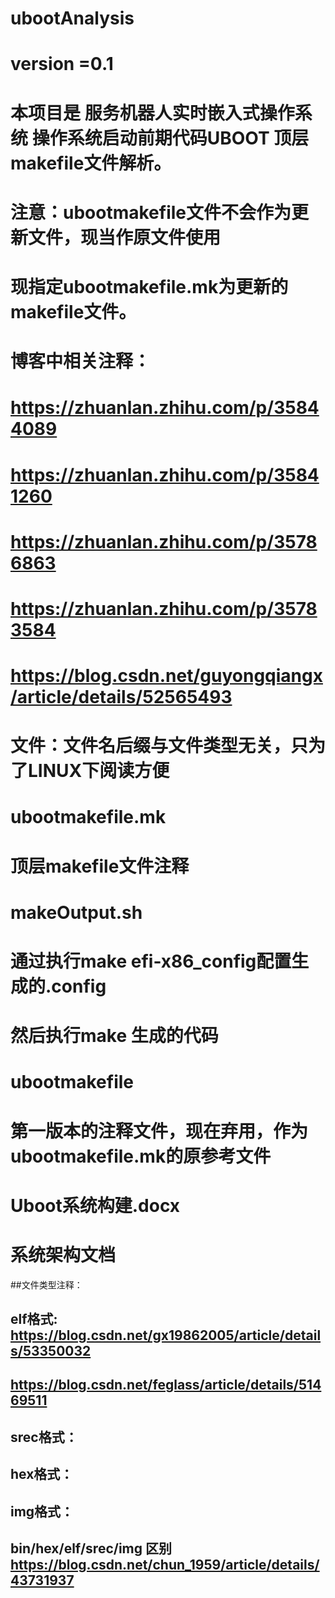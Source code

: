 # ubootAnalysis
# version =0.1
# 本项目是 服务机器人实时嵌入式操作系统 操作系统启动前期代码UBOOT 顶层makefile文件解析。
# 
# 注意：ubootmakefile文件不会作为更新文件，现当作原文件使用
#      现指定ubootmakefile.mk为更新的makefile文件。

# 博客中相关注释：
# https://zhuanlan.zhihu.com/p/35844089
# https://zhuanlan.zhihu.com/p/35841260
# https://zhuanlan.zhihu.com/p/35786863
# https://zhuanlan.zhihu.com/p/35783584
# https://blog.csdn.net/guyongqiangx/article/details/52565493
# 
# 文件：文件名后缀与文件类型无关，只为了LINUX下阅读方便 
# ubootmakefile.mk 
#                   顶层makefile文件注释
# makeOutput.sh
#                   通过执行make efi-x86_config配置生成的.config
#                   然后执行make 生成的代码
# ubootmakefile 
#                   第一版本的注释文件，现在弃用，作为ubootmakefile.mk的原参考文件
# Uboot系统构建.docx
#                   系统架构文档

##文件类型注释：
##  elf格式: https://blog.csdn.net/gx19862005/article/details/53350032
##          https://blog.csdn.net/feglass/article/details/51469511
##  
##  srec格式：
##  
##  hex格式：
## 
##  img格式：
##
##  bin/hex/elf/srec/img 区别 https://blog.csdn.net/chun_1959/article/details/43731937

